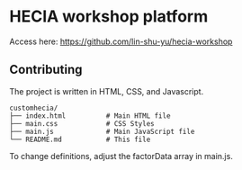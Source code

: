 # HECIA workshop platform

Access here: https://github.com/lin-shu-yu/hecia-workshop <br>

## Contributing

The project is written in HTML, CSS, and Javascript. <br>

```
customhecia/
├── index.html          # Main HTML file
├── main.css            # CSS Styles
├── main.js             # Main JavaScript file
└── README.md           # This file
```

To change definitions, adjust the factorData array in main.js.

